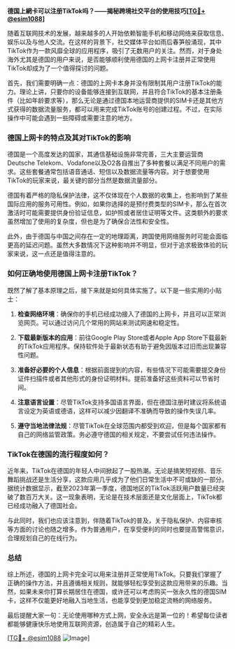**德国上網卡可以注册TikTok吗？——揭秘跨境社交平台的使用技巧[[TG💪+ @esim1088](https://t.me/s/esim1088)]**

随着互联网技术的发展，越来越多的人开始依赖智能手机和移动网络来获取信息、娱乐以及与他人交流。在这样的背景下，社交媒体平台如雨后春笋般涌现，其中TikTok作为一款风靡全球的应用程序，吸引了无数用户的关注。然而，对于身处海外尤其是德国的用户来说，是否能够顺利使用德国的上网卡注册并正常使用TikTok却成为了一个值得探讨的问题。

首先，我们需要明确一点：德国的上网卡本身并没有限制其用户注册TikTok的能力。理论上讲，只要你的设备能够连接到互联网，并且符合TikTok的基本注册条件（比如年龄要求等），那么无论是通过德国本地运营商提供的SIM卡还是其他方式获得的数据流量服务，都可以用来完成TikTok账号的创建过程。不过，在实际操作中可能会遇到一些障碍或需要注意的地方。

### 德国上网卡的特点及其对TikTok的影响

德国是一个高度发达的国家，其通信基础设施非常完善，三大主要运营商Deutsche Telekom、Vodafone以及O2各自推出了多种套餐以满足不同用户的需求。这些套餐通常包括语音通话、短信以及数据流量等内容。对于想要使用TikTok的玩家来说，最关键的部分当然是数据流量部分。

德国有着严格的隐私保护法律，这不仅体现在个人数据的收集上，也影响到了某些国际应用的服务可用性。例如，如果你选择的是预付费类型的SIM卡，那么在首次激活时可能需要提供身份验证信息，如护照或者居住证明等文件。这类额外的要求虽然增加了使用的复杂度，但也是为了确保合法性和安全性。

此外，由于德国与中国之间存在一定的地理距离，跨国使用网络服务时可能会面临更高的延迟问题。虽然大多数情况下这种影响并不明显，但对于追求极致体验的玩家来说，这一点还是值得注意的。

### 如何正确地使用德国上网卡注册TikTok？

既然了解了基本原理之后，接下来就是如何具体实施了。以下是一些实用的小贴士：

1. **检查网络环境**：确保你的手机已经成功接入了德国的上网卡，并且可以正常浏览网页。可以通过访问几个常用的网站来测试网速和稳定性。
   
2. **下载最新版本的应用**：前往Google Play Store或者Apple App Store下载最新的TikTok应用程序。保持软件处于最新状态有助于避免因版本过旧而出现兼容性问题。

3. **准备好必要的个人信息**：根据前面提到的内容，有些情况下可能需要提交身份证件扫描件或者其他形式的身份证明材料。提前准备好这些资料可以节省时间。

4. **注意语言设置**：尽管TikTok支持多国语言界面，但在德国注册时建议将系统语言设定为英语或德语，这样可以减少因翻译不准确而导致的操作失误几率。

5. **遵守当地法律法规**：尽管TikTok在全球范围内都受到欢迎，但是每个国家都有自己的网络监管政策。务必遵守德国的相关规定，不要尝试任何违法操作。

### TikTok在德国的流行程度如何？

近年来，TikTok在德国的年轻人中间掀起了一股热潮。无论是搞笑短视频、音乐舞蹈挑战还是生活分享，这款应用几乎成为了他们日常生活中不可或缺的一部分。据统计数据显示，截至2023年第一季度，德国地区的TikTok活跃用户数量已经突破了数百万大关。这一现象表明，无论是在技术层面还是文化层面上，TikTok都已经成功融入了德国社会。

与此同时，我们也应该注意到，伴随着TikTok的普及，关于隐私保护、内容审核等方面的讨论也随之增多。作为普通用户，在享受便利的同时也要提高警惕意识，合理规划自己的在线行为。

### 总结

综上所述，德国的上网卡完全可以用来注册并正常使用TikTok。只要我们掌握了正确的操作方法，并且遵循相关规则，就能够轻松享受到这款应用带来的乐趣。当然，如果未来你打算长期居住在德国，或许还可以考虑购买一张永久性的德国SIM卡，这样不仅能更好地融入当地生活，也能享受到更加稳定流畅的网络服务。

最后提醒大家一句：无论使用哪种方式上网，安全永远是第一位的！希望每位读者都能够健康快乐地使用互联网资源，创造属于自己的精彩人生。

[[TG💪+ @esim1088](https://t.me/s/esim1088) ![Image](https://i.postimg.cc/4NQfJmqS/Snipaste-2025-05-13-00-14-12.png)]